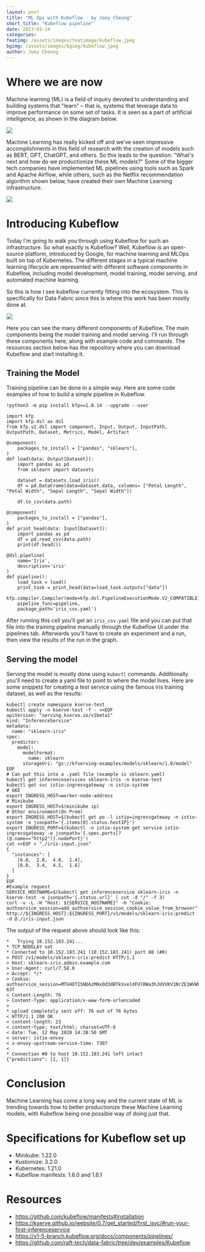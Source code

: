 ```yaml
---
layout: post
title: "ML Ops with Kubeflow - by Joey Cheung"
short_title: "Kubeflow pipeline"
date: 2023-03-14
categories:
featimg: /assets/images/featimage/kubeflow.jpeg
bgimg: /assets/images/bgimg/kubeflow.jpeg
author: Joey Cheung
---
```


# Where we are now
Machine learning (ML) is a field of inquiry devoted to understanding and building systems that "learn" – that is, systems that leverage data to improve performance on some set of tasks. It is seen as a part of artificial intelligence, as shown in the diagram below.

![](https://i.imgur.com/Gy2Lr5H.png)


Machine Learning has really kicked off and we've seen impressive accomplishments in this field of research with the creation of models such as BERT, GPT, ChatGPT, and others. So this leads to the question: "What's next and how do we productionize these ML models?" Some of the bigger tech companies have implemented ML pipelines using tools such as Spark and Apache Airflow,  while others, such as the Netflix recommendation algorithm shown below, have created their own Machine Learning infrastructure. 

![](https://i.imgur.com/aWqzHeO.jpg)

# Introducing Kubeflow

Today I'm going to walk you through using Kubeflow for such an infrastructure. So what exactly is Kubeflow? Well, Kubeflow is an open-source platform, introduced by Google, for machine learning and MLOps built on top of Kubernetes. The different stages in a typical machine learning lifecycle are represented with different software components in Kubeflow, including model development, model training, model serving, and automated machine learning. 

So this is how I see kubeflow currently fitting into the ecosystem. This is specifically for Data Fabric since this is where this work has been mostly done at.

![](https://i.imgur.com/Hu10Vl6.png)


Here you can see the many different components of Kubeflow. The main components being the model training and model serving. I'll run through these components here, along with example code and commands. The resources section below has the repository where you can download Kubeflow and start installing it. 

## Training the Model

Training pipeline can be done in a simple way. Here are some code examples of how to build a simple pipeline in Kubeflow. 
```
!python3 -m pip install kfp==1.8.14 --upgrade --user
```
```
import kfp
import kfp.dsl as dsl
from kfp.v2.dsl import component, Input, Output, InputPath, OutputPath, Dataset, Metrics, Model, Artifact
```
```
@component(
    packages_to_install = ["pandas", "sklearn"],
)
def load(data: Output[Dataset]):
    import pandas as pd
    from sklearn import datasets

    dataset = datasets.load_iris()
    df = pd.DataFrame(data=dataset.data, columns= ["Petal Length", "Petal Width", "Sepal Length", "Sepal Width"])
    
    df.to_csv(data.path)

@component(
    packages_to_install = ["pandas"],
)
def print_head(data: Input[Dataset]):
    import pandas as pd
    df = pd.read_csv(data.path)
    print(df.head())

@dsl.pipeline(
    name='Iris',
    description='iris'
)
def pipeline():
    load_task = load()
    print_task = print_head(data=load_task.outputs["data"])

kfp.compiler.Compiler(mode=kfp.dsl.PipelineExecutionMode.V2_COMPATIBLE).compile(
    pipeline_func=pipeline,
    package_path='iris_csv.yaml')
```
After running this cell you'll get an `iris_csv.yaml` file and you can put that file into the training pipeline manually through the Kubeflow UI under the pipelines tab. Afterwards you'll have to create an experiment and a run, then view the results of the run in the graph.

## Serving the model

Serving the model is mostly done using `kubectl` commands. Additionally you'll need to create a yaml file to point to where the model lives. Here are some snippets for creating a test service using the famous iris training dataset, as well as the results:

```
kubectl create namespace kserve-test
kubectl apply -n kserve-test -f - <<EOF
apiVersion: "serving.kserve.io/v1beta1"
kind: "InferenceService"
metadata:
  name: "sklearn-iris"
spec:
  predictor:
    model:
      modelFormat:
        name: sklearn
      storageUri: "gs://kfserving-examples/models/sklearn/1.0/model"
EOF
# Can put this into a .yaml file (example is sklearn.yaml)
kubectl get inferenceservices sklearn-iris -n kserve-test
kubectl get svc istio-ingressgateway -n istio-system
# GKE
export INGRESS_HOST=worker-node-address
# Minikube
export INGRESS_HOST=$(minikube ip)
# Other environment(On Prem)
export INGRESS_HOST=$(kubectl get po -l istio=ingressgateway -n istio-system -o jsonpath='{.items[0].status.hostIP}')
export INGRESS_PORT=$(kubectl -n istio-system get service istio-ingressgateway -o jsonpath='{.spec.ports[?(@.name=="http2")].nodePort}')
cat <<EOF > "./iris-input.json"
{
  "instances": [
    [6.8,  2.8,  4.8,  1.4],
    [6.0,  3.4,  4.5,  1.6]
  ]
}
EOF
#Example request
SERVICE_HOSTNAME=$(kubectl get inferenceservice sklearn-iris -n kserve-test -o jsonpath='{.status.url}' | cut -d "/" -f 3)
curl -v -L -H "Host: ${SERVICE_HOSTNAME}" -H "Cookie: authservice_session=add_authservice_session_cookie_value_from_browser" http://${INGRESS_HOST}:${INGRESS_PORT}/v1/models/sklearn-iris:predict -d @./iris-input.json
```

The output of the request above should look like this: 

```
*   Trying 10.152.183.241...
* TCP_NODELAY set
* Connected to 10.152.183.241 (10.152.183.241) port 80 (#0)
> POST /v1/models/sklearn-iris:predict HTTP/1.1
> Host: sklearn-iris.admin.example.com
> User-Agent: curl/7.58.0
> Accept: */*
> Cookie: authservice_session=MTU4OTI5NDAzMHxOd3dBTkVveldFUlRWa3hJUVVKV1NrZE1WVWhCVmxSS05GRTFSMGhaVmtWR1JrUlhSRXRRUmtnMVRrTkpUekpOTTBOSFNGcElXRkU9fLgsofp8amFkZv4N4gnFUGjCePgaZPAU20ylfr8J-63T
> Content-Length: 76
> Content-Type: application/x-www-form-urlencoded
> 
* upload completely sent off: 76 out of 76 bytes
< HTTP/1.1 200 OK
< content-length: 23
< content-type: text/html; charset=UTF-8
< date: Tue, 12 May 2020 14:38:50 GMT
< server: istio-envoy
< x-envoy-upstream-service-time: 7307
< 
* Connection #0 to host 10.152.183.241 left intact
{"predictions": [1, 1]}
```

# Conclusion 

Machine Learning has come a long way and the current state of ML is trending towards how to better productionize these Machine Learning models, with Kubeflow being one possible way of doing just that.

# Specifications for Kubeflow set up

- Minikube: 1.22.0
- Kustomize: 3.2.0
- Kubernetes: 1.21.0
- Kubeflow manifests: 1.6.0 and 1.6.1

# Resources

- https://github.com/kubeflow/manifests#installation
- https://kserve.github.io/website/0.7/get_started/first_isvc/#run-your-first-inferenceservice
- https://v1-5-branch.kubeflow.org/docs/components/pipelines/
- https://github.com/raft-tech/data-fabric/tree/dev/examples/Kubeflow